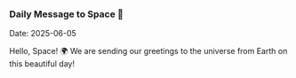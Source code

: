### Daily Message to Space 🌌
Date: 2025-06-05

Hello, Space! 🌍 We are sending our greetings to the universe from Earth on this beautiful day!
